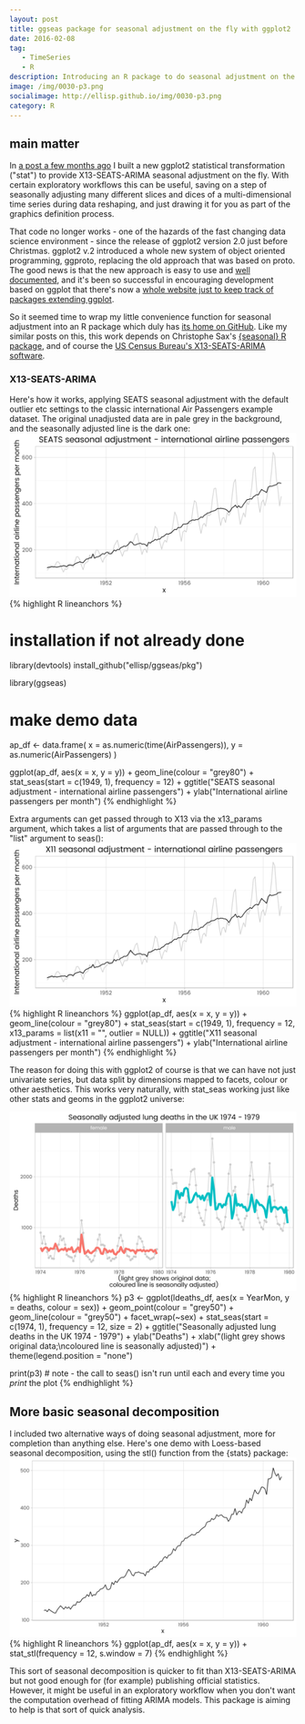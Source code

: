 ```yaml
---
layout: post
title: ggseas package for seasonal adjustment on the fly with ggplot2
date: 2016-02-08
tag: 
   - TimeSeries
   - R
description: Introducing an R package to do seasonal adjustment on the fly with ggplot2
image: /img/0030-p3.png
socialimage: http://ellisp.github.io/img/0030-p3.png
category: R
---
```

## main matter
In [a post a few months ago](http://ellisp.github.io/blog/2015/10/10/X13ARIMA-SEATS/) I built a new ggplot2 statistical transformation ("stat") to provide X13-SEATS-ARIMA seasonal adjustment on the fly.  With certain exploratory workflows this can be useful, saving on a step of seasonally adjusting many different slices and dices of a multi-dimensional time series during data reshaping, and just drawing it for you as part of the graphics definition process.

That code no longer works - one of the hazards of the fast changing data science environment - since the release of ggplot2 version 2.0 just before Christmas.  ggplot2 v.2 introduced a whole new system of object oriented programming, ggproto, replacing the old approach that was based on proto.  The good news is that the new approach is easy to use and [well documented](http://docs.ggplot2.org/dev/vignettes/extending-ggplot2.html), and it's been so successful in encouraging development based on ggplot that there's now a [whole website just to keep track of packages extending ggplot](http://ggplot2-exts.github.io/).

So it seemed time to wrap my little convenience function for seasonal adjustment into an R package which duly has [its home on GitHub](https://github.com/ellisp/ggseas).  Like my similar posts on this, this work depends on Christophe Sax's [{seasonal} R package](https://cran.r-project.org/web/packages/seasonal/index.html), and of course the [US Census Bureau's X13-SEATS-ARIMA software](https://www.census.gov/srd/www/x13as/).

### X13-SEATS-ARIMA
Here's how it works, applying SEATS seasonal adjustment with the default outlier etc settings to the classic international Air Passengers example dataset.  The original unadjusted data are in pale grey in the background, and the seasonally adjusted line is the dark one:
![p1](/img/0030-p1.svg)
{% highlight R lineanchors %}
# installation if not already done
library(devtools)
install_github("ellisp/ggseas/pkg")

library(ggseas)

# make demo data
ap_df <- data.frame(
   x = as.numeric(time(AirPassengers)),
   y = as.numeric(AirPassengers)
)

ggplot(ap_df, aes(x = x, y = y)) +
   geom_line(colour = "grey80") +
   stat_seas(start = c(1949, 1), frequency = 12) +
   ggtitle("SEATS seasonal adjustment - international airline passengers") +
   ylab("International airline passengers per month")
{% endhighlight %}



Extra arguments can get passed through to X13 via the x13_params argument, which takes a list of arguments that are passed through to the "list" argument to seas():
![p2](/img/0030-p2.svg)
{% highlight R lineanchors %}
ggplot(ap_df, aes(x = x, y = y)) +
   geom_line(colour = "grey80") +
   stat_seas(start = c(1949, 1), frequency = 12, x13_params = list(x11 = "", outlier = NULL)) +
   ggtitle("X11 seasonal adjustment - international airline passengers") +
   ylab("International airline passengers per month")
{% endhighlight %}

The reason for doing this with ggplot2 of course is that we can have not just univariate series, but data split by dimensions mapped to facets, colour or other aesthetics.  This works very naturally, with stat_seas working just like other stats and geoms in the ggplot2 universe:

![p3](/img/0030-p3.svg)
{% highlight R lineanchors %}
p3 <- ggplot(ldeaths_df, aes(x = YearMon, y = deaths, colour = sex)) +
   geom_point(colour = "grey50") +
   geom_line(colour = "grey50") +
   facet_wrap(~sex) +
   stat_seas(start = c(1974, 1), frequency = 12, size = 2) +
   ggtitle("Seasonally adjusted lung deaths in the UK 1974 - 1979") +
   ylab("Deaths") +
   xlab("(light grey shows original data;\ncoloured line is seasonally adjusted)") +
   theme(legend.position = "none")

 print(p3) # note - the call to seas() isn't run until each and every time you *print* the plot
{% endhighlight %}


## More basic seasonal decomposition
I included two alternative ways of doing seasonal adjustment, more for completion than anything else.  Here's one demo with Loess-based seasonal decomposition, using the stl() function from the {stats} package:
![p4](/img/0030-p4.svg)
{% highlight R lineanchors %}
ggplot(ap_df, aes(x = x, y = y)) +
   stat_stl(frequency = 12, s.window = 7)
{% endhighlight %}

This sort of seasonal decomposition is quicker to fit than X13-SEATS-ARIMA but not good enough for (for example) publishing official statistics.  However, it might be useful in an exploratory workflow when you don't want the computation overhead of fitting ARIMA models.  This package is aiming to help is that sort of quick analysis.